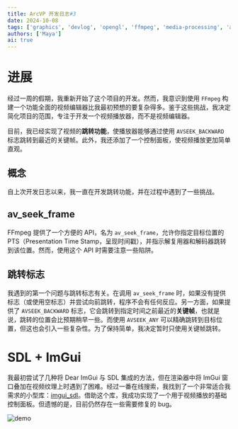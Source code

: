 ```yaml
---
title: ArcVP 开发日志#3
date: 2024-10-08
tags: ['graphics', 'devlog', 'opengl', 'ffmpeg', 'media-processing', 'arcvp']
authors: ['Maya']
ai: true
---
```


# 进展

经过一周的假期，我重新开始了这个项目的开发。然而，我意识到使用 `FFmpeg` 构建一个功能全面的视频编辑器比我最初预想的要复杂得多。鉴于这些挑战，我决定简化项目的范围，专注于开发一个视频播放器，而不是视频编辑器。

目前，我已经实现了视频的**跳转功能**，使播放器能够通过使用 `AVSEEK_BACKWARD` 标志跳转到最近的关键帧。此外，我还添加了一个控制面板，使视频播放更加简单直观。

## 概念

自上次开发日志以来，我一直在开发跳转功能，并在过程中遇到了一些挑战。

## av_seek_frame

FFmpeg 提供了一个方便的 API，名为 `av_seek_frame`，允许你指定目标位置的 PTS（Presentation Time Stamp，呈现时间戳），并指示解复用器和解码器跳转到该位置。然而，使用这个 API 时需要注意一些陷阱。

## 跳转标志

我遇到的第一个问题与跳转标志有关。在调用 `av_seek_frame` 时，如果没有提供标志（或使用空标志）并尝试向前跳转，程序不会有任何反应。另一方面，如果提供了 `AVSEEK_BACKWARD` 标志，它会跳转到指定时间之前最近的**关键帧**，也就是说，跳转的位置会比预期稍早一些。而使用 `AVSEEK_ANY` 可以精确跳转到目标位置，但这也会引入一些复杂性。为了保持简单，我决定暂时只使用关键帧跳转。

# SDL + ImGui

我最初尝试了几种将 Dear ImGui 与 SDL 集成的方法，但在渲染器中将 ImGui 窗口叠加在视频纹理上时遇到了困难。经过一番在线搜索，我找到了一个非常适合我需求的小型库：[imgui_sdl](https://github.com/Tyyppi77/imgui_sdl)。借助这个库，我成功实现了一个用于视频播放的基础控制面板。但遗憾的是，目前仍然存在一些需要修复的 bug。

![demo](/devlog/devlog3-demostrate.png)
